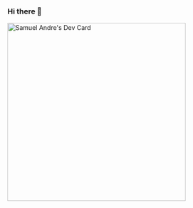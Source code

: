 ### Hi there 👋

<!--
**samuelandrson/samuelandrson** is a ✨ _special_ ✨ repository because its `README.md` (this file) appears on your GitHub profile.

Here are some ideas to get you started:

- 🔭 I’m currently working on ...
- 🌱 I’m currently learning ...
- 👯 I’m looking to collaborate on ...
- 🤔 I’m looking for help with ...
- 💬 Ask me about ...
- 📫 How to reach me: ...
- 😄 Pronouns: ...
- ⚡ Fun fact: ...
-->
<a href="https://app.daily.dev/samuelandre"><img src="https://api.daily.dev/devcards/27a934a1f0d24cc5a098631a437a4bee.png?r=rgh" width="400" alt="Samuel Andre's Dev Card"/></a>

